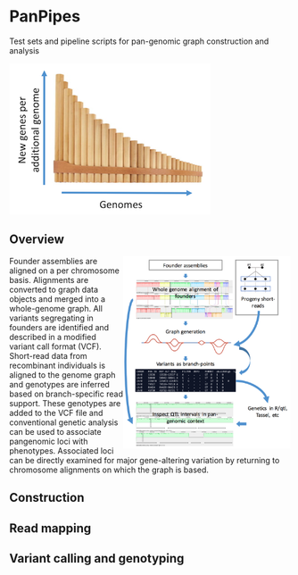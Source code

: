 # PanPipes
Test sets and pipeline scripts for pan-genomic graph construction and analysis

![PanPipes Logo](/pics/logo.png)

## Overview

<img src="/pics/workFlow.png" width=300 align=right>

Founder assemblies are aligned on a per chromosome basis.  Alignments are converted to graph data objects and merged into a whole-genome graph.  All variants segregating in founders are identified and described in a modified variant call format (VCF).  Short-read data from recombinant individuals is aligned to the genome graph and genotypes are inferred based on branch-specific read support.  These genotypes are added to the VCF file and conventional genetic analysis can be used to associate pangenomic loci with phenotypes.  Associated loci can be directly examined for major gene-altering variation by returning to chromosome alignments on which the graph is based.


## Construction

## Read mapping

## Variant calling and genotyping



